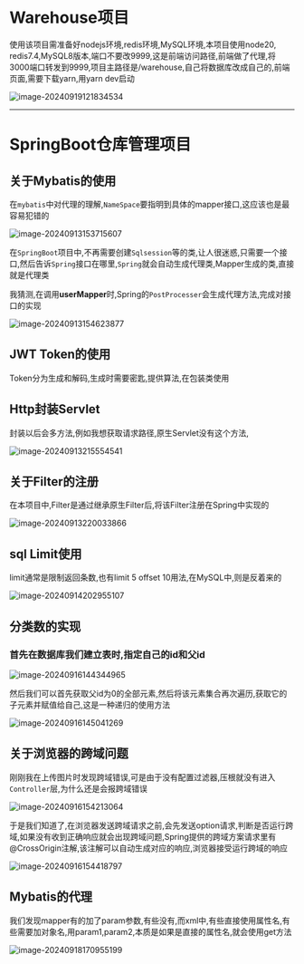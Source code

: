 # Warehouse项目

使用该项目需准备好nodejs环境,redis环境,MySQL环境,本项目使用node20, redis7.4,MySQL8版本,端口不要改9999,这是前端访问路径,前端做了代理,将3000端口转发到9999,项目主路径是/warehouse,自己将数据库改成自己的,前端页面,需要下载yarn,用yarn dev启动

![image-20240919121834534](https://p.ipic.vip/toene0.png)



------



# SpringBoot仓库管理项目

## 关于Mybatis的使用

在``mybatis``中对代理的理解,``NameSpace``要指明到具体的mapper接口,这应该也是最容易犯错的

![image-20240913153715607](https://p.ipic.vip/cash35.png)

在``SpringBoot``项目中,不再需要创建``Sqlsession``等的类,让人很迷惑,只需要一个接口,然后告诉``Spring``接口在哪里,``Spring``就会自动生成代理类,Mapper生成的类,直接就是代理类

我猜测,在调用**userMapper**时,Spring的``PostProcesser``会生成代理方法,完成对接口的实现

![image-20240913154623877](https://p.ipic.vip/xhnimt.png)

## JWT Token的使用

Token分为生成和解码,生成时需要密匙,提供算法,在包装类使用



## Http封装Servlet

封装以后会多方法,例如我想获取请求路径,原生Servlet没有这个方法,

![image-20240913215554541](https://p.ipic.vip/d8ku1n.png)

## 关于Filter的注册

在本项目中,Filter是通过继承原生Filter后,将该Filter注册在Spring中实现的

![image-20240913220033866](https://p.ipic.vip/g77ndz.png)

## sql Limit使用

limit通常是限制返回条数,也有limit 5 offset 10用法,在MySQL中,则是反着来的

![image-20240914202955107](https://p.ipic.vip/fypojd.png)

## 分类数的实现

### 首先在数据库我们建立表时,指定自己的id和父id

![image-20240916144344965](https://p.ipic.vip/s59z4o.png)

然后我们可以首先获取父id为0的全部元素,然后将该元素集合再次遍历,获取它的子元素并赋值给自己,这是一种递归的使用方法

![image-20240916145041269](https://p.ipic.vip/fdy38v.png)

## 关于浏览器的跨域问题

刚刚我在上传图片时发现跨域错误,可是由于没有配置过滤器,压根就没有进入`` Controller``层,为什么还是会报跨域错误

![image-20240916154213064](https://p.ipic.vip/dreo2d.png)

于是我们知道了,在浏览器发送跨域请求之前,会先发送option请求,判断是否运行跨域,如果没有收到正确响应就会出现跨域问题,Spring提供的跨域方案请求里有@CrossOrigin注解,该注解可以自动生成对应的响应,浏览器接受运行跨域的响应

![image-20240916154418797](https://p.ipic.vip/vntckd.png)

## Mybatis的代理

我们发现mapper有的加了param参数,有些没有,而xml中,有些直接使用属性名,有些需要加对象名,用param1,param2,本质是如果是直接的属性名,就会使用get方法



![image-20240918170955199](https://p.ipic.vip/uglqdl.png)





